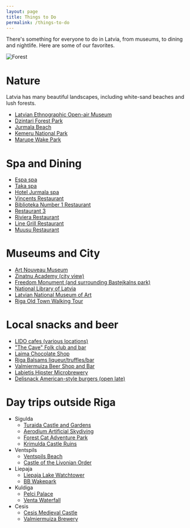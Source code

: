 ```yaml
---
layout: page
title: Things to Do
permalink: /things-to-do
---
```


There's something for everyone to do in Latvia, from museums, to dining and
nightlife.  Here are some of our favorites.

![Forest](../images/lovestory-2.JPG)


# Nature

Latvia has many beautiful landscapes, including white-sand beaches and lush
forests.

* [Latvian Ethnographic Open-air Museum](http://brivdabasmuzejs.lv/en/)
* [Dzintari Forest Park](http://www.latvia.travel/en/sight/dzintari-forest-park)
* [Jurmala Beach](http://www.latvia.travel/en/city/jurmala-8)
* [Kemeru National Park](http://www.kemerunacionalaisparks.lv/?r=26)
* [Marupe Wake Park](https://goo.gl/maps/ZboHctwypmr)


# Spa and Dining

* [Espa spa](http://www.espariga.lv/en/)
* [Taka spa](http://www.takaspa.lv/en/)
* [Hotel Jurmala spa](http://www.hoteljurmala.com/en)
* [Vincents Restaurant](https://goo.gl/maps/VjiDtxSYoqF2)
* [Biblioteka Number 1 Restaurant](https://goo.gl/maps/quo1AmD4vDB2)
* [Restaurant 3](https://goo.gl/maps/RAhiW8QvDJs)
* [Riviera Restaurant](https://goo.gl/maps/hX9WG89xPdm)
* [Line Grill Restaurant](https://goo.gl/maps/Zq3jK3QCzdA2)
* [Muusu Restaurant](https://goo.gl/maps/ZQjPGS87p162)


# Museums and City

* [Art Nouveau Museum](https://goo.gl/maps/SfmZWBZFrEG2)
* [Zinatnu Academy (city view)](https://goo.gl/maps/eVu68VhNmDp)
* [Freedom Monument (and surrounding Bastejkalns park)](https://goo.gl/maps/uFsRohGGxjk)
* [National Library of Latvia](https://goo.gl/maps/CsqSAyEQJxT2)
* [Latvian National Museum of Art](https://goo.gl/maps/ZL8wp998y4S2)
* [Riga Old Town Walking Tour](http://www.aroundlatvia.com/riga-old-town-walking-tour/)


# Local snacks and beer

* [LIDO cafes (various locations)](https://goo.gl/maps/YZiPJvTvPLn)
* ["The Cave" Folk club and bar](https://goo.gl/maps/R4seodsRg1S2)
* [Laima Chocolate Shop](https://goo.gl/maps/q7WpmhmXWv72)
* [Riga Balsams liqueur/truffles/bar](http://www.blackmagic.lv/en/balzams)
* [Valmiermuiza Beer Shop and Bar](https://goo.gl/maps/7PwgbxNFq3k)
* [Labietis Hipster Microbrewery](https://goo.gl/maps/MtnQ49LEN8G2)
* [Delisnack American-style burgers (open late)](https://goo.gl/maps/TNb6L2XFnc82)


# Day trips outside Riga

* Sigulda
    - [Turaida Castle and Gardens](https://www.tripadvisor.co.uk/Attraction_Review-g274969-d289077-Reviews-Turaida_Castle-Sigulda_Vidzeme_Region.html)
    - [Aerodium Artificial Skydiving](https://www.tripadvisor.co.uk/Attraction_Review-g274969-d1170177-Reviews-Aerodium-Sigulda_Vidzeme_Region.html)
    - [Forest Cat Adventure Park](https://www.tripadvisor.co.uk/Attraction_Review-g274969-d2423050-Reviews-Mezakakis_Adventure_Park-Sigulda_Vidzeme_Region.html)
    - [Krimulda Castle Ruins](https://www.tripadvisor.co.uk/Attraction_Review-g274969-d8808313-Reviews-The_Krimulda_Castle_Ruins-Sigulda_Vidzeme_Region.html)
* Ventspils
    - [Ventspils Beach](https://www.tripadvisor.co.uk/Attraction_Review-g274972-d3348854-Reviews-Ventspils_Beach-Ventspils_Kurzeme_Region.html)
    - [Castle of the Livonian Order](https://www.tripadvisor.co.uk/Attraction_Review-g274972-d6697368-Reviews-The_Castle_of_the_Livonian_order-Ventspils_Kurzeme_Region.html)
* Liepaja
    - [Liepaja Lake Watchtower](https://www.tripadvisor.co.uk/Attraction_Review-g274965-d12559129-Reviews-Liepaja_lake_watchtower-Liepaja_Kurzeme_Region.html)
    - [BB Wakepark](https://www.tripadvisor.co.uk/Attraction_Review-g274965-d8442501-Reviews-BB_wakepark-Liepaja_Kurzeme_Region.html)
* Kuldiga
    - [Pelci Palace](https://www.tripadvisor.co.uk/Attraction_Review-g277824-d11811352-Reviews-Pelci_Palace-Kuldiga_Kurzeme_Region.html)
    - [Venta Waterfall](https://www.tripadvisor.co.uk/Attraction_Review-g277824-d1458190-Reviews-Venta_Waterfall-Kuldiga_Kurzeme_Region.html)
* Cesis
    - [Cesis Medieval Castle](https://www.tripadvisor.co.uk/Attraction_Review-g274961-d3442997-Reviews-Cesis_Medieval_Castle-Cesis_Vidzeme_Region.html)
    - [Valmiermuiza Brewery](https://goo.gl/maps/iSUc2YvFcy12)
